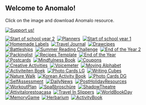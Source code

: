 <h2>Welcome to Anomalo!</h2>
<p>Click on the image and download Anomalo resource.</p>
<a href="https://www.paypal.com/cgi-bin/webscr?cmd=_s-xclick&hosted_button_id=C7RDUMHNRMR28&source=url" target="_blank" rel="noopener noreferrer"><img src="/img/Donate_175px.jpg" alt="Support us!" style="padding-bottom:10px;"/></a><br />
<!-- Posts go here -->
<!-- Row +2 -->
<a href="https://bit.ly/anomalostartoftheyear2" target="_blank" rel="noopener noreferrer"><img src="/img/EN_ObzačetkuletaPost2_350PX.jpg" alt="Start of school year 2"/></a>&nbsp;
<a href="https://bit.ly/anomaloplanners" target="_blank" rel="noopener noreferrer"><img src="/img/EN_FBPlanerji_350px.jpg" alt="Planners"/></a>&nbsp;
<a href="https://bit.ly/anomalostartoftheyear" target="_blank" rel="noopener noreferrer"><img src="/img/EN_ObzačetkuletaPost1_350px.jpg" alt="Start of school year 1"/></a><br />
<!-- Row +1 -->
<a href="https://bit.ly/anomalohomemadelabels" target="_blank" rel="noopener noreferrer"><img src="/img/EN_PostLabels_350px.jpg" alt="Homemade Labels"/></a>&nbsp;
<a href="https://bit.ly/anomalotraveljournal" target="_blank" rel="noopener noreferrer"><img src="/img/ENG_PostPotovalniDnevnik_350px.jpg" alt="Travel Journal"/></a>&nbsp;
<a href="https://bit.ly/anomalodrawcipes" target="_blank" rel="noopener noreferrer"><img src="/img/EN_FBSlikocepti_350px.jpg" alt="Drawcipes"/></a><br />
<!-- Row 1 -->
<a href="https://bit.ly/anomalobattleships" target="_blank" rel="noopener noreferrer"><img src="/img/EN_Potapljanje Ladjic Post_350px.jpg" alt="Battleships"/></a>&nbsp;
<a href="https://bit.ly/anomalosummereadingchallenge" target="_blank" rel="noopener noreferrer"><img src="/img/EN_PoletniBralniIzzivPost_350px.jpg" alt="Summer Reading Challenge"/></a>&nbsp;
<a href="https://bit.ly/anomaloendoftheyear2" target="_blank" rel="noopener noreferrer"><img src="/img/EN_ObKoncuŠole2Post_350px.jpg" alt="End of the Year 2"/></a><br />
<!-- Row 2 -->
<a href="https://bit.ly/anomalopackingcheclist" target="_blank" rel="noopener noreferrer"><img src="/img/EN_FBPotovalniSeznam_350px.jpg" alt="Packinglist"/></a>&nbsp;
<a href="https://bit.ly/anomalorecipestemplates" target="_blank" rel="noopener noreferrer"><img src="/img/EN_FBPostRecepti_350px.jpg" alt="Recipes Template"/></a>&nbsp;
<a href="https://bit.ly/anomaloendoftheyear" target="_blank" rel="noopener noreferrer"><img src="/img/EN_KonecLetaPost_350px.jpg" alt="End of the Year"/></a><br />
<!-- Row 3 -->
<a href="https://bit.ly/anomalopostcards" target="_blank" rel="noopener noreferrer"><img src="/img/EN_DIYRazglednice_350px.jpg" alt="Postcards"/></a>&nbsp;
<a href="https://bit.ly/anomalomindfulnessbook" target="_blank" rel="noopener noreferrer"><img src="/img/EN_ČuječnostPost_350px.jpg" alt="Mindfulness Book"/></a>&nbsp;
<a href="https://bit.ly/anomalocoupons" target="_blank" rel="noopener noreferrer"><img src="/img/EN_Kuponi_350px.jpg" alt="Coupons"/></a><br />
<!-- Row 4 -->
<a href="https://bit.ly/anomalocreativeactivities" target="_blank" rel="noopener noreferrer"><img src="/img/EN_Ustvarjalneaktivnosti_350px.jpg" alt="Creative Activities"/></a>&nbsp;
<a href="https://bit.ly/anomalovoicemeter" target="_blank" rel="noopener noreferrer"><img src="/img/EN_Voicemeter_350px.jpg" alt="Voicemeter"/></a>&nbsp;
<a href="https://bit.ly/anomalomovingalphabet" target="_blank" rel="noopener noreferrer"><img src="/img/EN_GibalnaAbeceda_350px.jpg" alt="Moving Alphabet"/></a><br />
<!-- Row 5 -->
<a href="https://bit.ly/anomaloactiviteitenboek" target="_blank" rel="noopener noreferrer"><img src="/img/EN_DutchActivityBook_350px.jpg" alt="Activiteiten Boek"/></a>&nbsp;
<a href="https://bit.ly/anomalophotocardsLG" target="_blank" rel="noopener noreferrer"><img src="/img/EN_Babymilestones1_350px.jpg" alt="Photo Cards LG"/></a>&nbsp;
<a href="https://bit.ly/anomalowritingcubes" target="_blank" rel="noopener noreferrer"><img src="/img/EN_Cubes_350px.jpg" alt="Writing Cubes"/></a><br />
<!-- Row 6 -->
<a href="https://bit.ly/anomalonaturewalk" target="_blank" rel="noopener noreferrer"><img src="/img/EN_Sprehodvnaravi_350px.jpg" alt="Nature Walk"/></a>&nbsp;
<a href="https://bit.ly/anomalokoreanactivitybook" target="_blank" rel="noopener noreferrer"><img src="/img/EN_KOR_activitybook_350px.jpg" alt="Korean Activity Book"/></a>&nbsp;
<a href="https://bit.ly/anomalophotocardsDG" target="_blank" rel="noopener noreferrer"><img src="/img/EN_Babymilestones2_350px.jpg" alt="Photo Cards DG"/></a><br />
<!-- Row 7 -->
<a href="https://bit.ly/anomaloselfassessment" target="_blank" rel="noopener noreferrer"><img src="/img/EN_SelfAssessment_350px.jpg" alt="SelfAssessment"/></a>&nbsp;
<a href="https://bit.ly/anomalodailynews" target="_blank" rel="noopener noreferrer"><img src="/img/EN_DailyNews_350px.jpg" alt="DailyNews"/></a>&nbsp;
<a href="https://bit.ly/anomalopostholiday" target="_blank" rel="noopener noreferrer"><img src="/img/EN_PostHoliday_350px.jpg" alt="PostHolidayResources"/></a><br />
<!-- Row 8 -->
<a href="https://bit.ly/anomaloworkout" target="_blank" rel="noopener noreferrer"><img src="/img/EN_Workoutplan_350px.jpg" alt="WorkoutPlan"/></a>&nbsp;
<a href="https://bit.ly/anomalospaßbroschüre" target="_blank" rel="noopener noreferrer"><img src="/img/EN_GermanTranslation_350px.jpg" alt="Spaßbroschüre"/></a>&nbsp;
<a href="https://bit.ly/anomalotheatre" target="_blank" rel="noopener noreferrer"><img src="/img/EN_Theatre_350px.jpg" alt="ShadowTheatre"/></a><br />
<!-- Row 9 -->
<a href="https://bit.ly/attivitaIorestoacasa" target="_blank" rel="noopener noreferrer"><img src="/img/EN_Italijanski Prevod_350px.jpg" alt="AttivitaIorestoacasa"/></a>&nbsp;
<a href="https://bit.ly/anomaloinslippers" target="_blank" rel="noopener noreferrer"><img src="/img/EN_TravelInSlippers_350px.jpg" alt="Travel In Slippers"/></a>&nbsp;
<a href="https://bit.ly/anomalobookday" target="_blank" rel="noopener noreferrer"><img src="/img/EN_WorldBookDay_350px.jpg" alt="WorldBookDay"/></a><br />
<!-- Row 10 -->
<a href="https://bit.ly/anomalomemorygame" target="_blank" rel="noopener noreferrer"><img src="/img/EN_Memory_350px.jpg" alt="MemoryGame"/></a>&nbsp;
<a href="https://bit.ly/anomaloherbarium" target="_blank" rel="noopener noreferrer"><img src="/img/EN_Herbarium_350px.jpg" alt="Herbarium"/></a>&nbsp;
<a href="https://bit.ly/anomaloactivitybook" target="_blank" rel="noopener noreferrer"><img src="/img/SAHActivityBook_350px.jpg" alt="ActivityBook"/></a>
